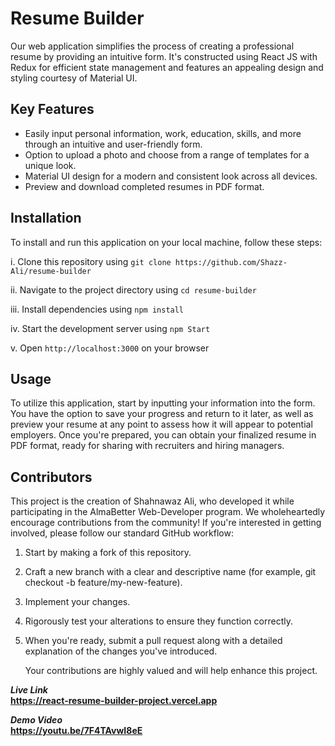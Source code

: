 # Resume Builder

Our web application simplifies the process of creating a professional resume by providing an intuitive form. It's constructed using React JS with Redux for efficient state management and features an appealing design and styling courtesy of Material UI.

## Key Features

- Easily input personal information, work, education, skills, and more through an intuitive and user-friendly form.
- Option to upload a photo and choose from a range of templates for a unique look.
- Material UI design for a modern and consistent look across all devices.
- Preview and download completed resumes in PDF format.

## Installation

To install and run this application on your local machine, follow these steps:

i. Clone this repository using `git clone https://github.com/Shazz-Ali/resume-builder`

ii. Navigate to the project directory using `cd resume-builder`

iii. Install dependencies using `npm install`

iv. Start the development server using `npm Start`

v. Open `http://localhost:3000` on your browser

## Usage

To utilize this application, start by inputting your information into the form. You have the option to save your progress and return to it later, as well as preview your resume at any point to assess how it will appear to potential employers. Once you're prepared, you can obtain your finalized resume in PDF format, ready for sharing with recruiters and hiring managers.

## Contributors

This project is the creation of Shahnawaz Ali, who developed it while participating in the AlmaBetter Web-Developer program. We wholeheartedly encourage contributions from the community! If you're interested in getting involved, please follow our standard GitHub workflow:

1. Start by making a fork of this repository.
2. Craft a new branch with a clear and descriptive name (for example, git checkout -b feature/my-new-feature).
3. Implement your changes.
4. Rigorously test your alterations to ensure they function correctly.
5. When you're ready, submit a pull request along with a detailed explanation of the changes you've introduced.

   Your contributions are highly valued and will help enhance this project.

_**Live Link**_ <br/>
<b> https://react-resume-builder-project.vercel.app </b>

</hr>

_**Demo Video**_ </br>
<b>https://youtu.be/7F4TAvwI8eE</b>
